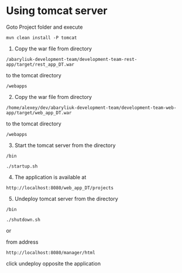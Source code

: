 # Using tomcat server

Goto Project folder and execute  
    
    mvn clean install -P tomcat
   
1.  Copy the war file from directory
 ```
 /abaryliuk-development-team/development-team-rest-app/target/rest_app_DT.war
```
 to the tomcat directory
 ```
/webapps
 ```
2.  Copy the war file from directory
 ```
 /home/alexey/dev/abaryliuk-development-team/development-team-web-app/target/web_app_DT.war
```
 to the tomcat directory
 ```
/webapps
 ```
3. Start the tomcat server from the directory

 ```
/bin
 ```

 ```
./startup.sh
 ```

4. The application is available at

 ```
http://localhost:8080/web_app_DT/projects
 ```
5. Undeploy tomcat server from the directory

 ```
/bin
 ```
 ```
./shutdown.sh
 ```

or 

from address

 ```
http://localhost:8080/manager/html
 ```
click undeploy opposite the application 